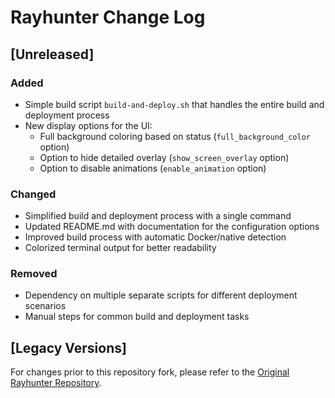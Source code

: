 # Rayhunter Change Log

## [Unreleased]

### Added
- Simple build script `build-and-deploy.sh` that handles the entire build and deployment process
- New display options for the UI:
  - Full background coloring based on status (`full_background_color` option)
  - Option to hide detailed overlay (`show_screen_overlay` option)
  - Option to disable animations (`enable_animation` option)

### Changed
- Simplified build and deployment process with a single command
- Updated README.md with documentation for the configuration options
- Improved build process with automatic Docker/native detection
- Colorized terminal output for better readability

### Removed
- Dependency on multiple separate scripts for different deployment scenarios
- Manual steps for common build and deployment tasks

## [Legacy Versions]

For changes prior to this repository fork, please refer to the [Original Rayhunter Repository](https://github.com/EFForg/rayhunter/). 